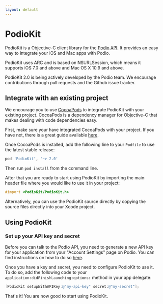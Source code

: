 ```yaml
---
layout: default
---
```

# PodioKit 

PodioKit is a Objective-C client library for the [Podio API](https://developers.podio.com/). It provides an easy way to integrate your iOS and Mac apps with Podio.

PodioKit uses ARC and is based on NSURLSession, which means it supports iOS 7.0 and above and Mac OS X 10.9 and above.

PodioKit 2.0 is being actively developed by the Podio team. We encourage contributions through pull requests and the Github issue tracker.

## Integrate with an existing project

We encourage you to use [CocoaPods](http://cocoapods.org/) to integrate PodioKit with your existing project. CocoaPods is a dependency manager for Objective-C that makes dealing with code dependencies easy.

First, make sure your have integrated CocoaPods with your project. If you have not, there is a great guide available [here](http://guides.cocoapods.org/using/getting-started.html).

Once CocoaPods is installed, add the following line to your `Podfile` to use the latest stable release:

```ruby
pod 'PodioKit', '~> 2.0'
```

Then run `pod install` from the command line.

After that you are ready to start using PodioKit by importing the main header file where you would like to use it in your project:

```objective-c
#import <PodioKit/PodioKit.h>
```

Alternatively, you can use the PodioKit source directly by copying the source files directly into your Xcode project.

## Using PodioKit

### Set up your API key and secret

Before you can talk to the Podio API, you need to generate a new API key for your application from your "Account Settings" page on Podio. You can find instructions on how to do so [here](https://developers.podio.com/api-key).

Once you have a key and secret, you need to configure PodioKit to use it. To do so, add the following code to your `application:didFinishLaunching:options:` method in your app delegate:

```objective-c
[PodioKit setupWithAPIKey:@"my-api-key" secret:@"my-secret"];
```
	
That's it! You are now good to start using PodioKit.